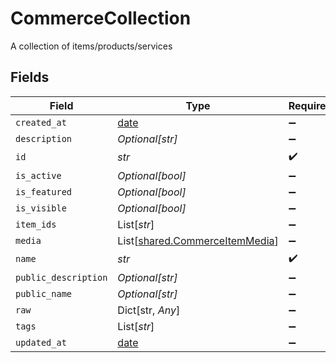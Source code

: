# CommerceCollection

A collection of items/products/services


## Fields

| Field                                                                      | Type                                                                       | Required                                                                   | Description                                                                |
| -------------------------------------------------------------------------- | -------------------------------------------------------------------------- | -------------------------------------------------------------------------- | -------------------------------------------------------------------------- |
| `created_at`                                                               | [date](https://docs.python.org/3/library/datetime.html#date-objects)       | :heavy_minus_sign:                                                         | N/A                                                                        |
| `description`                                                              | *Optional[str]*                                                            | :heavy_minus_sign:                                                         | N/A                                                                        |
| `id`                                                                       | *str*                                                                      | :heavy_check_mark:                                                         | N/A                                                                        |
| `is_active`                                                                | *Optional[bool]*                                                           | :heavy_minus_sign:                                                         | N/A                                                                        |
| `is_featured`                                                              | *Optional[bool]*                                                           | :heavy_minus_sign:                                                         | N/A                                                                        |
| `is_visible`                                                               | *Optional[bool]*                                                           | :heavy_minus_sign:                                                         | N/A                                                                        |
| `item_ids`                                                                 | List[*str*]                                                                | :heavy_minus_sign:                                                         | N/A                                                                        |
| `media`                                                                    | List[[shared.CommerceItemMedia](../../models/shared/commerceitemmedia.md)] | :heavy_minus_sign:                                                         | N/A                                                                        |
| `name`                                                                     | *str*                                                                      | :heavy_check_mark:                                                         | N/A                                                                        |
| `public_description`                                                       | *Optional[str]*                                                            | :heavy_minus_sign:                                                         | N/A                                                                        |
| `public_name`                                                              | *Optional[str]*                                                            | :heavy_minus_sign:                                                         | N/A                                                                        |
| `raw`                                                                      | Dict[str, *Any*]                                                           | :heavy_minus_sign:                                                         | N/A                                                                        |
| `tags`                                                                     | List[*str*]                                                                | :heavy_minus_sign:                                                         | N/A                                                                        |
| `updated_at`                                                               | [date](https://docs.python.org/3/library/datetime.html#date-objects)       | :heavy_minus_sign:                                                         | N/A                                                                        |